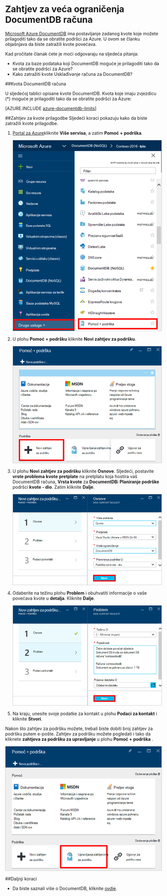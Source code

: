 <properties
    pageTitle="Zahtjev za povećati DocumentDB računa kvote | Microsoft Azure"
    description="Saznajte kako da biste zatražili prilagođavanje DocumentDB kvote za bazu podataka kao što su za pohranu dokumenata i propusnost po zbirci."
    services="documentdb"
    authors="AndrewHoh"
    manager="jhubbard"
    editor="monicar"
    documentationCenter=""/>

<tags
    ms.service="documentdb"
    ms.workload="data-services"
    ms.tgt_pltfrm="na"
    ms.devlang="na"
    ms.topic="article"
    ms.date="08/25/2016"
    ms.author="anhoh"/>

# <a name="request-increased-documentdb-account-limits"></a>Zahtjev za veća ograničenja DocumentDB računa

[Microsoft Azure DocumentDB](https://azure.microsoft.com/services/documentdb/) ima postavljanje zadanog kvote koje možete prilagoditi tako da se obratite podršci za Azure.  U ovom se članku objašnjava da biste zatražili kvote povećava.

Kad pročitate članak ćete je moći odgovaraju na sljedeća pitanja:  

-   Kvota za baze podataka koji DocumentDB moguće je prilagoditi tako da se obratite podršci za Azure?
-   Kako zatražiti kvote Usklađivanje računa za DocumentDB?

##<a id="Quotas"></a>Kvota DocumentDB računa

U sljedećoj tablici opisane kvote DocumentDB. Kvota koje imaju zvjezdicu (*) moguće je prilagoditi tako da se obratite podršci za Azure:

[AZURE.INCLUDE [azure-documentdb-limits](../../includes/azure-documentdb-limits.md)]


##<a id="RequestQuotaIncrease"></a>Zahtjev za kvote prilagodbe
Sljedeći koraci pokazuju kako da biste zatražili kvote prilagodbe.

1. [Portal za Azure](https://portal.azure.com)kliknite **Više servisa**, a zatim **Pomoć + podrška**.

    ![Snimka zaslona pokretanje pomoći i podrške](media/documentdb-increase-limits/helpsupport.png)

2. U plohu **Pomoć + podršku** kliknite **Novi zahtjev za podršku**.

    ![Snimka zaslona stvaranja zahtjev za podršku možete](media/documentdb-increase-limits/getsupport.png)

3. U plohu **Novi zahtjev za podršku** kliknite **Osnove**. Sljedeći, postavite **vrste problema** **kvote** **pretplate** na pretplatu koja hostira vaš DocumentDB računa, **Vrsta kvote** za **DocumentDB**i **Planiranje podrške** podršci **kvote - dio**. Zatim kliknite **Dalje**.

    ![Snimka zaslona vrsta zahtjev za podršku ulaznice](media/documentdb-increase-limits/supportrequest1.png)

4. Odaberite na težinu plohu **Problem** i obuhvatiti informacije o vaše povećava kvote u **detalja**. Kliknite **Dalje**.

    ![Snimka zaslona alata za podršku na karata Odabir pretplate](media/documentdb-increase-limits/supportrequest2.png)

5. Na kraju, unesite svoje podatke za kontakt u plohu **Podaci za kontakt** i kliknite **Stvori**.

Nakon što zahtjev za podršku možete, trebali biste dobiti broj zahtjev za podršku putem e-pošte.  Zahtjev za podršku možete pogledati i tako da kliknete **zahtjeva za podršku za upravljanje** u plohu **Pomoć + podrška** .

![Snimka zaslona plohu zahtjeva za podršku](media/documentdb-increase-limits/supportrequest4.png)


##<a name="NextSteps"></a>Daljnji koraci
- Da biste saznali više o DocumentDB, kliknite [ovdje](http://azure.com/docdb).
